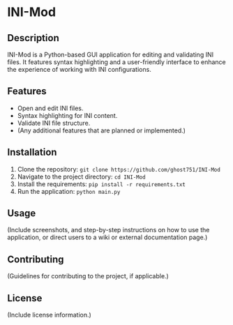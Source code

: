# INI-Mod

## Description
INI-Mod is a Python-based GUI application for editing and validating INI files. It features syntax highlighting and a user-friendly interface to enhance the experience of working with INI configurations.

## Features
- Open and edit INI files.
- Syntax highlighting for INI content.
- Validate INI file structure.
- (Any additional features that are planned or implemented.)

## Installation
1. Clone the repository: `git clone https://github.com/ghost751/INI-Mod`
2. Navigate to the project directory: `cd INI-Mod`
3. Install the requirements: `pip install -r requirements.txt`
4. Run the application: `python main.py`

## Usage
(Include screenshots, and step-by-step instructions on how to use the application, or direct users to a wiki or external documentation page.)

## Contributing
(Guidelines for contributing to the project, if applicable.)

## License
(Include license information.)
